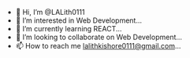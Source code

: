 - 👋 Hi, I’m @LALith0111
- 👀 I’m interested in Web Development...
- 🌱 I’m currently learning REACT...
- 💞️ I’m looking to collaborate on Web Development...
- 📫 How to reach me lalithkishore0111@gmail.com...

<!---
LALith0111/LALith0111 is a ✨ special ✨ repository because its `README.md` (this file) appears on your GitHub profile.
You can click the Preview link to take a look at your changes.
--->

